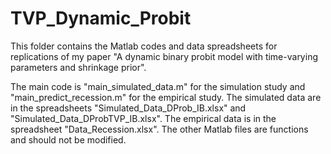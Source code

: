 # TVP_Dynamic_Probit

This folder contains the Matlab codes and data spreadsheets for replications of my paper "A dynamic binary probit model with time-varying parameters and shrinkage prior".

The main code is "main_simulated_data.m" for the simulation study and "main_predict_recession.m" for the empirical study. The simulated data are in the spreadsheets "Simulated_Data_DProb_IB.xlsx" and "Simulated_Data_DProbTVP_IB.xlsx". The empirical data is in the spreadsheet "Data_Recession.xlsx". The other Matlab files are functions and should not be modified.
